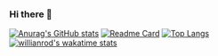 ### Hi there 👋

<!--
**xdlbw/xdlbw** is a ✨ _special_ ✨ repository because its `README.md` (this file) appears on your GitHub profile.

Here are some ideas to get you started:

- 🔭 I’m currently working on ...
- 🌱 I’m currently learning ...
- 👯 I’m looking to collaborate on ...
- 🤔 I’m looking for help with ...
- 💬 Ask me about ...
- 📫 How to reach me: ...
- 😄 Pronouns: ...
- ⚡ Fun fact: ...
-->
[![Anurag's GitHub stats](https://github-readme-stats.vercel.app/api?username=xdlbw&show_icons=true&theme=tokyonight)](https://github.com/xdlbw/github-readme-stats)
[![Readme Card](https://github-readme-stats.vercel.app/api/pin/?username=xdlbw&repo=JJJJinx&show_icons=true&theme=tokyonight)](https://github.com/xdlbw/github-readme-stats)
[![Top Langs](https://github-readme-stats.vercel.app/api/top-langs/?username=xdlbw&theme=tokyonight&layout=compact)](https://github.com/xdlbw/github-readme-stats)
[![willianrod's wakatime stats](https://github-readme-stats.vercel.app/api/wakatime?username=cute&theme=tokyonight&v=2)](https://github.com/xdlbw/github-readme-stats)
